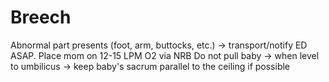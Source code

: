 # Breech

Abnormal part presents (foot, arm, buttocks, etc.) -> transport/notify ED ASAP. Place mom on 12-15 LPM O2 via NRB
Do not pull baby -> when level to umbilicus -> keep baby's sacrum parallel to the ceiling if possible
